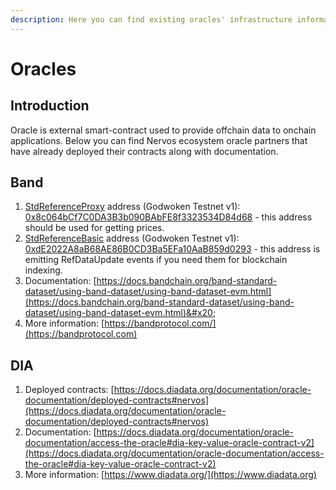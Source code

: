 ```yaml
---
description: Here you can find existing oracles' infrastructure information.
---
```


# Oracles

## Introduction

Oracle is external smart-contract used to provide offchain data to onchain applications. Below you can find Nervos ecosystem oracle partners that have already deployed their contracts along with documentation.

## Band

1. [StdReferenceProxy](https://github.com/bandprotocol/bandchain/blob/069954f80b327ff25672853a3c43737aa90207b1/bridges/evm/contracts/stdref/StdReferenceProxy.sol) address (Godwoken Testnet v1): [0x8c064bCf7C0DA3B3b090BAbFE8f3323534D84d68](https://v1.aggron.gwscan.com/address/0x8c064bCf7C0DA3B3b090BAbFE8f3323534D84d68) - this address should be used for getting prices.
2. [StdReferenceBasic](https://github.com/bandprotocol/bandchain/blob/069954f80b327ff25672853a3c43737aa90207b1/bridges/evm/contracts/stdref/StdReferenceBasic.sol) address (Godwoken Testnet v1): [0xdE2022A8aB68AE86B0CD3Ba5EFa10AaB859d0293](https://v1.aggron.gwscan.com/address/0xdE2022A8aB68AE86B0CD3Ba5EFa10AaB859d0293) - this address is emitting RefDataUpdate events if you need them for blockchain indexing.
3. Documentation: [https://docs.bandchain.org/band-standard-dataset/using-band-dataset/using-band-dataset-evm.html](https://docs.bandchain.org/band-standard-dataset/using-band-dataset/using-band-dataset-evm.html)&#x20;
4. More information: [https://bandprotocol.com/](https://bandprotocol.com)

## DIA

1. Deployed contracts: [https://docs.diadata.org/documentation/oracle-documentation/deployed-contracts#nervos](https://docs.diadata.org/documentation/oracle-documentation/deployed-contracts#nervos)
2. Documentation: [https://docs.diadata.org/documentation/oracle-documentation/access-the-oracle#dia-key-value-oracle-contract-v2](https://docs.diadata.org/documentation/oracle-documentation/access-the-oracle#dia-key-value-oracle-contract-v2)
3. More information: [https://www.diadata.org/](https://www.diadata.org)
